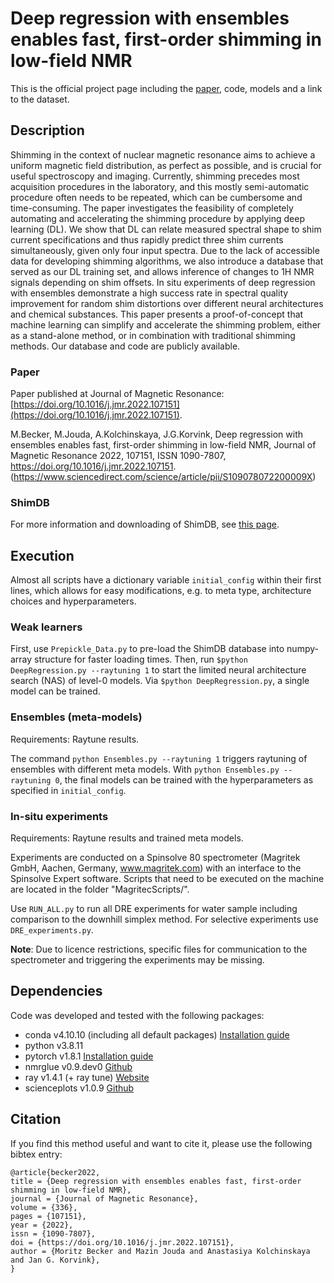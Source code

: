 # Deep regression with ensembles enables fast, first-order shimming in low-field NMR

This is the official project page including the [paper](https://doi.org/10.1016/j.jmr.2022.107151), code, models and a link to the dataset.

## Description

Shimming in the context of nuclear magnetic resonance aims to achieve a uniform magnetic field distribution, as perfect as possible, and is crucial for useful spectroscopy and imaging. Currently, shimming precedes most acquisition procedures in the laboratory, and this mostly semi-automatic procedure often needs to be repeated, which can be cumbersome and time-consuming. The paper investigates the feasibility of completely automating and accelerating the shimming procedure by applying deep learning (DL). We show that DL can relate measured spectral shape to shim current specifications and thus rapidly predict three shim currents simultaneously, given only four input spectra. Due to the lack of accessible data for developing shimming algorithms, we also introduce a database that served as our DL training set, and allows inference of changes to 1H NMR signals depending on shim offsets. In situ experiments of deep regression with ensembles demonstrate a high success rate in spectral quality improvement for random shim distortions over different neural architectures and chemical substances. This paper presents a proof-of-concept that machine learning can simplify and accelerate the shimming problem, either as a stand-alone method, or in combination with traditional shimming methods. Our database and code are publicly available.

### Paper

Paper published at Journal of Magnetic Resonance: [https://doi.org/10.1016/j.jmr.2022.107151](https://doi.org/10.1016/j.jmr.2022.107151).

M.Becker, M.Jouda, A.Kolchinskaya, J.G.Korvink, Deep regression with ensembles enables fast, first-order shimming in low-field NMR, Journal of Magnetic Resonance 2022, 107151, ISSN 1090-7807, https://doi.org/10.1016/j.jmr.2022.107151. (https://www.sciencedirect.com/science/article/pii/S109078072200009X)


### ShimDB 

For more information and downloading of ShimDB, see [this page](https://github.com/mobecks/ShimDB).

## Execution

Almost all scripts have a dictionary variable ```initial_config``` within their first lines, which allows for easy modifications, e.g. to meta type, architecture choices and hyperparameters.

### Weak learners

First, use ```Prepickle_Data.py``` to pre-load the ShimDB database into numpy-array structure for faster loading times.
Then, run ```$python DeepRegression.py --raytuning 1``` to start the limited neural architecture search (NAS) of level-0 models.
Via ```$python DeepRegression.py```, a single model can be trained.


### Ensembles (meta-models)

Requirements: Raytune results.

The command ```python Ensembles.py --raytuning 1``` triggers raytuning of ensembles with different meta models.
With ```python Ensembles.py --raytuning 0```, the final models can be trained with the hyperparameters as specified in ```initial_config```.

### In-situ experiments

Requirements: Raytune results and trained meta models.

Experiments are conducted on a Spinsolve 80 spectrometer (Magritek GmbH, Aachen, Germany, www.magritek.com) with an interface to the Spinsolve Expert software. Scripts that need to be executed on the machine are located in the folder "MagritecScripts/".

Use ```RUN_ALL.py``` to run all DRE experiments for water sample including comparison to the downhill simplex method. 
For selective experiments use ```DRE_experiments.py```.

**Note**: Due to licence restrictions, specific files for communication to the spectrometer and triggering the experiments may be missing.


## Dependencies
Code was developed and tested with the following packages: 

- conda v4.10.10 (including all default packages) [Installation guide](https://docs.anaconda.com/anaconda/install/index.html)
- python v3.8.11
- pytorch v1.8.1 [Installation guide](https://pytorch.org/get-started/locally/)
- nmrglue v0.9.dev0 [Github](https://github.com/jjhelmus/nmrglue)
- ray v1.4.1 (+ ray tune) [Website](https://docs.ray.io/en/latest/tune/index.html)
- scienceplots v1.0.9 [Github](https://github.com/garrettj403/SciencePlots)


## Citation

If you find this method useful and want to cite it, please use the following bibtex entry:

```
@article{becker2022,
title = {Deep regression with ensembles enables fast, first-order shimming in low-field NMR},
journal = {Journal of Magnetic Resonance},
volume = {336},
pages = {107151},
year = {2022},
issn = {1090-7807},
doi = {https://doi.org/10.1016/j.jmr.2022.107151},
author = {Moritz Becker and Mazin Jouda and Anastasiya Kolchinskaya and Jan G. Korvink},
}
```

